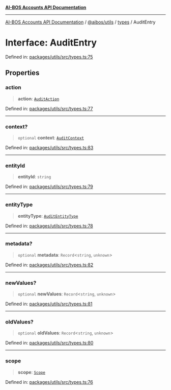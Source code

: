 [**AI-BOS Accounts API Documentation**](../../../../README.md)

***

[AI-BOS Accounts API Documentation](../../../../README.md) / [@aibos/utils](../../README.md) / [types](../README.md) / AuditEntry

# Interface: AuditEntry

Defined in: [packages/utils/src/types.ts:75](https://github.com/pohlai88/accounts/blob/48103fb36d28b2b9bfb33472b6de2f719773cde9/packages/utils/src/types.ts#L75)

## Properties

### action

> **action**: [`AuditAction`](../type-aliases/AuditAction.md)

Defined in: [packages/utils/src/types.ts:77](https://github.com/pohlai88/accounts/blob/48103fb36d28b2b9bfb33472b6de2f719773cde9/packages/utils/src/types.ts#L77)

***

### context?

> `optional` **context**: [`AuditContext`](AuditContext.md)

Defined in: [packages/utils/src/types.ts:83](https://github.com/pohlai88/accounts/blob/48103fb36d28b2b9bfb33472b6de2f719773cde9/packages/utils/src/types.ts#L83)

***

### entityId

> **entityId**: `string`

Defined in: [packages/utils/src/types.ts:79](https://github.com/pohlai88/accounts/blob/48103fb36d28b2b9bfb33472b6de2f719773cde9/packages/utils/src/types.ts#L79)

***

### entityType

> **entityType**: [`AuditEntityType`](../type-aliases/AuditEntityType.md)

Defined in: [packages/utils/src/types.ts:78](https://github.com/pohlai88/accounts/blob/48103fb36d28b2b9bfb33472b6de2f719773cde9/packages/utils/src/types.ts#L78)

***

### metadata?

> `optional` **metadata**: `Record`\<`string`, `unknown`\>

Defined in: [packages/utils/src/types.ts:82](https://github.com/pohlai88/accounts/blob/48103fb36d28b2b9bfb33472b6de2f719773cde9/packages/utils/src/types.ts#L82)

***

### newValues?

> `optional` **newValues**: `Record`\<`string`, `unknown`\>

Defined in: [packages/utils/src/types.ts:81](https://github.com/pohlai88/accounts/blob/48103fb36d28b2b9bfb33472b6de2f719773cde9/packages/utils/src/types.ts#L81)

***

### oldValues?

> `optional` **oldValues**: `Record`\<`string`, `unknown`\>

Defined in: [packages/utils/src/types.ts:80](https://github.com/pohlai88/accounts/blob/48103fb36d28b2b9bfb33472b6de2f719773cde9/packages/utils/src/types.ts#L80)

***

### scope

> **scope**: [`Scope`](../../../db/interfaces/Scope.md)

Defined in: [packages/utils/src/types.ts:76](https://github.com/pohlai88/accounts/blob/48103fb36d28b2b9bfb33472b6de2f719773cde9/packages/utils/src/types.ts#L76)
